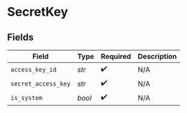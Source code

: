 # SecretKey


## Fields

| Field               | Type                | Required            | Description         |
| ------------------- | ------------------- | ------------------- | ------------------- |
| `access_key_id`     | *str*               | :heavy_check_mark:  | N/A                 |
| `secret_access_key` | *str*               | :heavy_check_mark:  | N/A                 |
| `is_system`         | *bool*              | :heavy_check_mark:  | N/A                 |